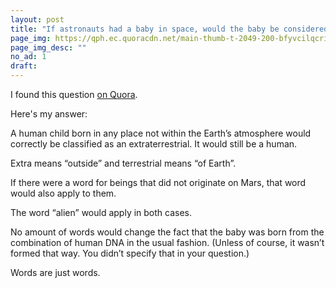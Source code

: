 ```yaml
---
layout: post
title: "If astronauts had a baby in space, would the baby be considered an alien or would the baby be human?"
page_img: https://qph.ec.quoracdn.net/main-thumb-t-2049-200-bfyvcilqcricfgybdqypshusuziwwidb.jpeg
page_img_desc: ""
no_ad: 1
draft: 
---
```


I found this question <a href="https://www.quora.com/If-astronauts-had-a-baby-in-space-would-the-baby-be-considered-an-alien">on Quora</a>.

Here's my answer:

A human child born in any place not within the Earth’s atmosphere would correctly be classified as an extraterrestrial. It would still be a human.

Extra means “outside” and terrestrial means “of Earth”.

If there were a word for beings that did not originate on Mars, that word would also apply to them.

The word “alien” would apply in both cases.

No amount of words would change the fact that the baby was born from the combination of human DNA in the usual fashion. (Unless of course, it wasn’t formed that way. You didn’t specify that in your question.)

Words are just words.
